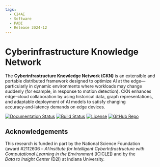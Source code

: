 ```yaml
---
tags:
  - CI4AI
  - Software
  - PADI
  - Release 2024-12
---
```


# Cyberinfrastructure Knowledge Network

The **Cyberinfrastructure Knowledge Network (CKN)** is an extensible and portable distributed framework designed to optimize AI at the edge—particularly in dynamic environments where workloads may change suddenly (for example, in response to motion detection). CKN enhances edge–cloud collaboration by using historical data, graph representations, and adaptable deployment of AI models to satisfy changing accuracy‑and‑latency demands on edge devices.

[![Documentation Status](https://img.shields.io/badge/docs-latest-blue.svg)](https://cyberinfrastructure-knowledge-network.readthedocs.io/en/latest/)
[![Build Status](https://github.com/Data-to-Insight-Center/cyberinfrastructure-knowledge-network/actions/workflows/ci.yml/badge.svg)](https://github.com/Data-to-Insight-Center/cyberinfrastructure-knowledge-network/actions)
[![License](https://img.shields.io/badge/License-BSD%203--Clause-blue.svg)](https://opensource.org/licenses/BSD-3-Clause)
[![GitHub Repo](https://img.shields.io/badge/GitHub-Repository-black?logo=github&style=flat-square)](https://github.com/Data-to-Insight-Center/cyberinfrastructure-knowledge-network)

## Acknowledgements

This research is funded in part by the National Science Foundation (award #2112606 – *AI Institute for Intelligent CyberInfrastructure with Computational Learning in the Environment* \[ICICLE]) and by the *Data to Insight Center* (D2I) at Indiana University.
